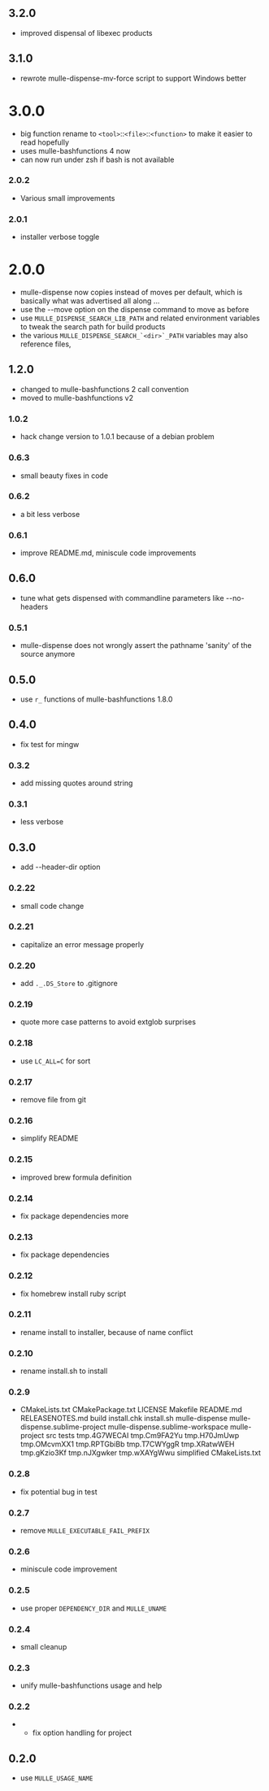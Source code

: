 ## 3.2.0

* improved dispensal of libexec products


## 3.1.0

* rewrote mulle-dispense-mv-force script to support Windows better


# 3.0.0

* big function rename to `<tool>`::`<file>`::`<function>` to make it easier to read hopefully
* uses mulle-bashfunctions 4 now
* can now run under zsh if bash is not available


### 2.0.2

* Various small improvements

### 2.0.1

* installer verbose toggle

# 2.0.0

* mulle-dispense now copies instead of moves per default, which is basically what was advertised all along ...
* use the --move option on the dispense command to move as before
* use ``MULLE_DISPENSE_SEARCH_LIB_PATH`` and related environment variables to tweak the search path for build products
* the various ``MULLE_DISPENSE_SEARCH_`<dir>`_PATH`` variables may also reference files,


## 1.2.0

* changed to mulle-bashfunctions 2 call convention
* moved to mulle-bashfunctions v2


### 1.0.2

* hack change version to 1.0.1 because of a debian problem

### 0.6.3

* small beauty fixes in code

### 0.6.2

* a bit less verbose

### 0.6.1

* improve README.md, miniscule code improvements

## 0.6.0

* tune what gets dispensed with commandline parameters like --no-headers


### 0.5.1

* mulle-dispense does not wrongly assert the pathname 'sanity' of the source anymore

## 0.5.0

* use `r_` functions of mulle-bashfunctions 1.8.0


## 0.4.0

* fix test for mingw


### 0.3.2

* add missing quotes around string

### 0.3.1

* less verbose

## 0.3.0

* add --header-dir option


### 0.2.22

* small code change

### 0.2.21

* capitalize an error message properly

### 0.2.20

* add `._.DS_Store` to .gitignore

### 0.2.19

* quote more case patterns to avoid extglob surprises

### 0.2.18

* use `LC_ALL=C` for sort

### 0.2.17

* remove file from git

### 0.2.16

* simplify README

### 0.2.15

* improved brew formula definition

### 0.2.14

* fix package dependencies more

### 0.2.13

* fix package dependencies

### 0.2.12

* fix homebrew install ruby script

### 0.2.11

* rename install to installer, because of name conflict

### 0.2.10

* rename install.sh to install

### 0.2.9

* CMakeLists.txt CMakePackage.txt LICENSE Makefile README.md RELEASENOTES.md build install.chk install.sh mulle-dispense mulle-dispense.sublime-project mulle-dispense.sublime-workspace mulle-project src tests tmp.4G7WECAI tmp.Cm9FA2Yu tmp.H70JmUwp tmp.OMcvmXX1 tmp.RPTGbiBb tmp.T7CWYggR tmp.XRatwWEH tmp.gKzio3Kf tmp.nJXgwker tmp.wXAYgWwu simplified CMakeLists.txt

### 0.2.8

* fix potential bug in test

### 0.2.7

* remove `MULLE_EXECUTABLE_FAIL_PREFIX`

### 0.2.6

* miniscule code improvement

### 0.2.5

* use proper `DEPENDENCY_DIR` and `MULLE_UNAME`

### 0.2.4

* small cleanup

### 0.2.3

* unify mulle-bashfunctions usage and help

### 0.2.2

* * fix option handling for project

## 0.2.0

* use `MULLE_USAGE_NAME`
